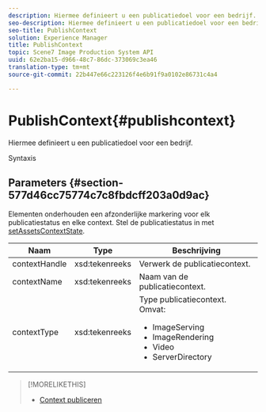 ```yaml
---
description: Hiermee definieert u een publicatiedoel voor een bedrijf.
seo-description: Hiermee definieert u een publicatiedoel voor een bedrijf.
seo-title: PublishContext
solution: Experience Manager
title: PublishContext
topic: Scene7 Image Production System API
uuid: 62e2ba15-d966-48c7-86dc-373069c3ea46
translation-type: tm+mt
source-git-commit: 22b447e66c223126f4e6b91f9a0102e86731c4a4

---
```



# PublishContext{#publishcontext}

Hiermee definieert u een publicatiedoel voor een bedrijf.

Syntaxis

## Parameters {#section-577d46cc75774c7c8fbdcff203a0d9ac}

Elementen onderhouden een afzonderlijke markering voor elk publicatiestatus en elke context. Stel de publicatiestatus in met [setAssetsContextState](../../operations/c-operations-intro/c-methods/r-set-asset-context-state.md#reference-da96f9caef734f2883fddaf58cd886d7).

<table id="table_1165D5DDC89140CD8222E5A04B39048E">
 <thead>
  <tr>
   <th colname="col1" class="entry"> Naam </th>
   <th colname="col2" class="entry"> Type </th>
   <th colname="col3" class="entry"> Beschrijving </th>
  </tr>
 </thead>
 <tbody>
  <tr>
   <td colname="col1"><span class="codeph"><span class="varname"> contextHandle</span></span></td>
   <td colname="col2"><span class="codeph"> xsd:tekenreeks </span></td>
   <td colname="col3"> Verwerk de publicatiecontext. </td>
  </tr>
  <tr>
   <td colname="col1"><span class="codeph"><span class="varname"> contextName</span></span></td>
   <td colname="col2"><span class="codeph"> xsd:tekenreeks</span></td>
   <td colname="col3"> Naam van de publicatiecontext. </td>
  </tr>
  <tr>
   <td colname="col1"><span class="codeph"><span class="varname"> contextType</span></span></td>
   <td colname="col2"><span class="codeph"> xsd:tekenreeks</span></td>
   <td colname="col3">Type publicatiecontext. Omvat: 
    <ul id="ul_04CA7C755E5441AA8ABBD0BA3F245A78">
     <li id="li_7F578422D38E40D1A590AB21ADD84E90"><span class="codeph"> ImageServing</span></li>
     <li id="li_C112E12028E44ED7914ED0D3D6B3A45E"><span class="codeph"> ImageRendering</span></li>
     <li id="li_9430D600FA4343F6951F9AE8EA7F9530"><span class="codeph"> Video</span></li>
     <li id="li_4122D853BE1B4ED3B412CFA7B659EB1D"><span class="codeph"> ServerDirectory</span></li>
    </ul></td>
  </tr>
 </tbody>
</table>

>[!MORELIKETHIS]
>
>* [Context publiceren](../../string-constants/c-string-constants/r-publish-context.md#reference-3ade116df0df40deb86154eb0ac7c12a)

